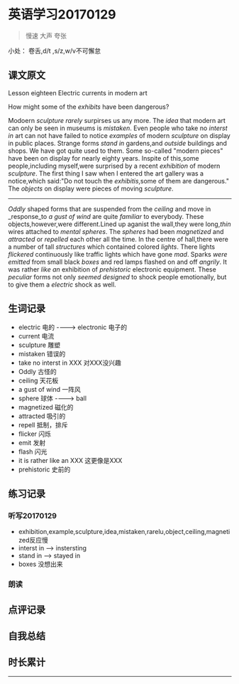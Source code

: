 # 英语学习20170129

> 慢速 大声 夸张

小处： 卷舌,d/t ,s/z,w/v不可懈怠

## 课文原文

Lesson eighteen Electric currents in modern art

How might some of the _exhibits_ have been dangerous?

Modoern _sculpture_ _rarely_ surpirses us any more.
The _idea_ that modern art can only be seen in museums is _mistaken_.
Even people who take no _interst in_ art can not have failed to notice _examples_ of modern _sculpture_ on display in public places.
Strange forms _stand in_ gardens,and _outside_ buildings and shops.
We have got quite used to them.
Some so-called "modern pieces" have been on display for nearly eighty years.
Inspite of this,some people,including myself,were surprised by a recent _exhibition_ of modern _sculpture_.
The first thing I saw when I entered the art gallery was a notice,which said:"Do not touch the _exhibitis_,some of them are dangerous."
The _objects_ on display were pieces of moving _sculpture_.

---

_Oddly_ shaped forms that are suspended from the _ceiling_ and move in _response_to _a gust of wind_ are quite _familiar_ to everybody.
These objects,however,were different.Lined up aganist the wall,they were long,_thin_ wires attached to _mental_ _spheres_.
The _spheres_ had been _magnetized_ and _attracted_ or _repelled_ each other all the time.
In the centre of hall,there were a number of tall _structures_ which contained colored _lights_.
There lights _flickered_ continuously like traffic lights which have gone _mad_.
Sparks _were_ _emitted_ from small black _boxes_ and red lamps flashed on and off _angrily_.
It was rather _like_ _an_ exhibition of _prehistoric_  electronic equipment.
These _peculiar_ forms not only _seemed_ _designed_ to shock people emotionally, but to give them a _electric_ shock as well.


## 生词记录
* electric 电的  ---->  electronic 电子的
* current 电流
* sculpture 雕塑 
* mistaken 错误的
* take no interst in XXX 对XXX没兴趣 
* Oddly 古怪的
* ceiling 天花板
* a gust of wind  一阵风
* sphere 球体 ----> ball
* magnetized 磁化的
* attracted 吸引的
* repell 抵制，排斥
* flicker 闪烁
* emit 发射
* flash 闪光
* it is rather like an XXX 这更像是XXX
* prehistoric 史前的

## 练习记录

### 听写20170129
* exhibition,example,sculpture,idea,mistaken,rarelu,object,ceiling,magnetized反应慢
* interst in --> instersting
* stand in --> stayed in
* boxes 没想出来

### 朗读

## 点评记录


## 自我总结

## 时长累计


---
